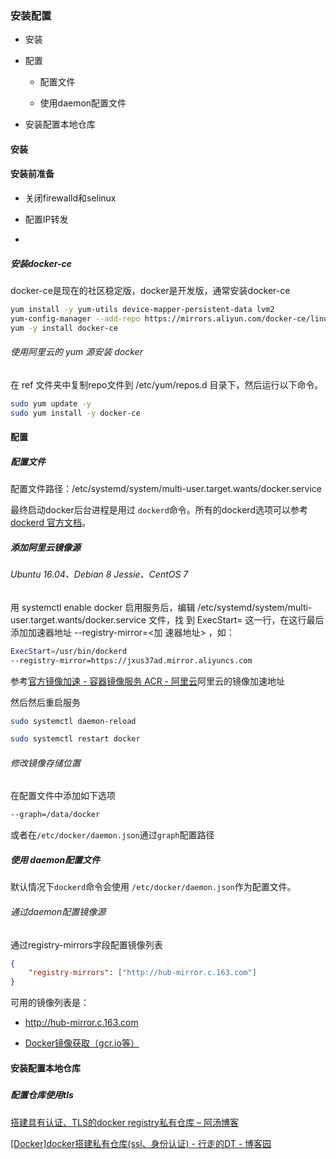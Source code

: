 ### 安装配置

- 安装

- 配置
  
  - 配置文件
  
  - 使用daemon配置文件

- 安装配置本地仓库

#### 安装

#### 安装前准备

- 关闭firewalld和selinux

- 配置IP转发

- 

##### 安装docker-ce

docker-ce是现在的社区稳定版，docker是开发版，通常安装docker-ce

```bash
yum install -y yum-utils device-mapper-persistent-data lvm2
yum-config-manager --add-repo https://mirrors.aliyun.com/docker-ce/linux/centos/docker-ce.repo
yum -y install docker-ce
```

###### 使用阿里云的 yum 源安装 docker

在 ref 文件夹中复制repo文件到 /etc/yum/repos.d 目录下，然后运行以下命令。

```bash
sudo yum update -y
sudo yum install -y docker-ce
```

#### 配置

##### 配置文件

配置文件路径：/etc/systemd/system/multi-user.target.wants/docker.service<br>

最终启动docker后台进程是用过 `dockerd`命令。所有的dockerd选项可以参考[dockerd 官方文档](https://docs.docker.com/engine/reference/commandline/dockerd/)。

##### 添加阿里云镜像源

###### Ubuntu 16.04、Debian 8 Jessie、CentOS 7

用 systemctl enable docker 启用服务后，编辑
/etc/systemd/system/multi-user.target.wants/docker.service 文件，找
到 ExecStart= 这一行，在这行最后添加加速器地址 --registry-mirror=<加
速器地址> ，如：

```bash
ExecStart=/usr/bin/dockerd 
--registry-mirror=https://jxus37ad.mirror.aliyuncs.com
```

参考[官方镜像加速 - 容器镜像服务 ACR - 阿里云](https://help.aliyun.com/document_detail/60750.html)阿里云的镜像加速地址

然后然后重启服务

```bash
sudo systemctl daemon-reload

sudo systemctl restart docker
```

###### 修改镜像存储位置

在配置文件中添加如下选项

```bash
--graph=/data/docker
```

或者在`/etc/docker/daemon.json`通过`graph`配置路径

##### 使用 daemon配置文件

默认情况下`dockerd`命令会使用 `/etc/docker/daemon.json`作为配置文件。

###### 通过daemon配置镜像源

通过registry-mirrors字段配置镜像列表

```json
{
    "registry-mirrors": ["http://hub-mirror.c.163.com"]
}
```

可用的镜像列表是：

- http://hub-mirror.c.163.com

- [Docker镜像获取（gcr.io等）](https://zhuanlan.zhihu.com/p/57147300)

#### 安装配置本地仓库

##### 

##### 配置仓库使用tls

[搭建具有认证、TLS的docker registry私有仓库 &#8211; 阿汤博客](https://www.amd5.cn/atang_3828.html)

[[Docker]docker搭建私有仓库(ssl、身份认证) - 行走的DT - 博客园](https://www.cnblogs.com/ttkl/p/11040932.html)
